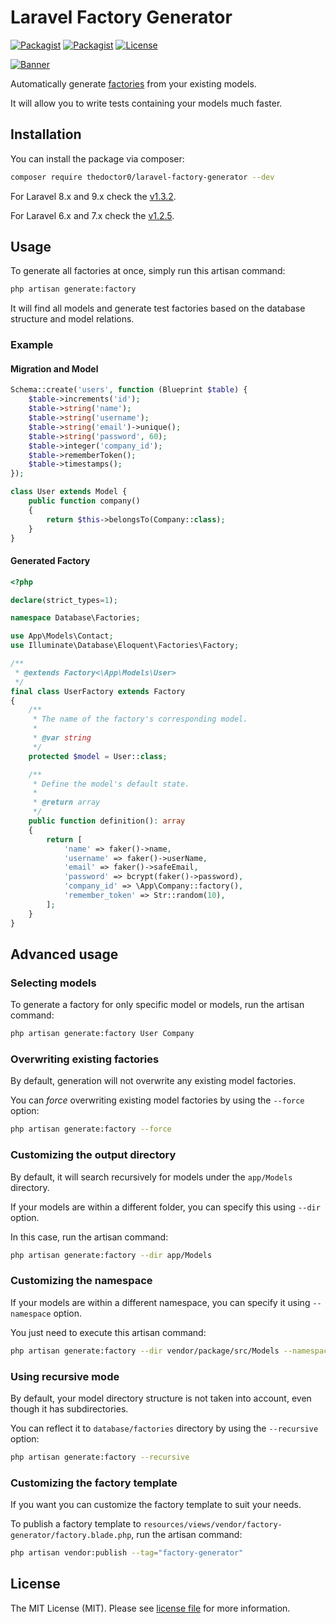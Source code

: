 # Laravel Factory Generator

[![Packagist](https://img.shields.io/packagist/v/TheDoctor0/laravel-factory-generator.svg)](https://packagist.org/packages/TheDoctor0/laravel-factory-generator)
[![Packagist](https://img.shields.io/packagist/dt/TheDoctor0/laravel-factory-generator.svg)](https://packagist.org/packages/TheDoctor0/laravel-factory-generator)
[![License](https://img.shields.io/badge/license-MIT-blue.svg)](https://github.com/TheDoctor0/laravel-factory-generator/blob/master/LICENSE.md)

[![Banner](https://banners.beyondco.de/Laravel%20Factory%20Generator.png?theme=light&packageManager=composer+require&packageName=thedoctor0%2Flaravel-factory-generator+--dev&pattern=architect&style=style_1&description=Automatically+generate+test+factories+for+all+your+models&md=1&showWatermark=1&fontSize=100px&images=https%3A%2F%2Flaravel.com%2Fimg%2Flogomark.min.svg)]()

Automatically generate [factories](https://laravel.com/docs/master/database-testing#writing-factories) from your existing models.

It will allow you to write tests containing your models much faster.

## Installation

You can install the package via composer:

```bash
composer require thedoctor0/laravel-factory-generator --dev
```

For Laravel 8.x and 9.x check the [v1.3.2](https://github.com/TheDoctor0/laravel-factory-generator/tree/laravel-9).

For Laravel 6.x and 7.x check the [v1.2.5](https://github.com/TheDoctor0/laravel-factory-generator/tree/laravel-7).

## Usage

To generate all factories at once, simply run this artisan command:

```bash
php artisan generate:factory
```

It will find all models and generate test factories based on the database structure and model relations.

### Example

#### Migration and Model
```php
Schema::create('users', function (Blueprint $table) {
    $table->increments('id');
    $table->string('name');
    $table->string('username');
    $table->string('email')->unique();
    $table->string('password', 60);
    $table->integer('company_id');
    $table->rememberToken();
    $table->timestamps();
});

class User extends Model {
    public function company()
    {
        return $this->belongsTo(Company::class);
    }
}
```

#### Generated Factory

```php
<?php

declare(strict_types=1);

namespace Database\Factories;

use App\Models\Contact;
use Illuminate\Database\Eloquent\Factories\Factory;

/**
 * @extends Factory<\App\Models\User>
 */
final class UserFactory extends Factory
{
    /**
     * The name of the factory's corresponding model.
     *
     * @var string
     */
    protected $model = User::class;

    /**
     * Define the model's default state.
     *
     * @return array
     */
    public function definition(): array
    {
        return [
            'name' => faker()->name,
            'username' => faker()->userName,
            'email' => faker()->safeEmail,
            'password' => bcrypt(faker()->password),
            'company_id' => \App\Company::factory(),
            'remember_token' => Str::random(10),
        ];
    }
}
```

## Advanced usage

### Selecting models

To generate a factory for only specific model or models, run the artisan command:

```bash
php artisan generate:factory User Company
```

### Overwriting existing factories

By default, generation will not overwrite any existing model factories.

You can _force_ overwriting existing model factories by using the `--force` option:

```bash
php artisan generate:factory --force
```

### Customizing the output directory

By default, it will search recursively for models under the `app/Models` directory.

If your models are within a different folder, you can specify this using `--dir` option.

In this case, run the artisan command:

```bash
php artisan generate:factory --dir app/Models
```

### Customizing the namespace

If your models are within a different namespace, you can specify it using `--namespace` option.

You just need to execute this artisan command:

```bash
php artisan generate:factory --dir vendor/package/src/Models --namespace CustomNamespace\\Models
```

### Using recursive mode

By default, your model directory structure is not taken into account, even though it has subdirectories.

You can reflect it to `database/factories` directory by using the `--recursive` option:

```bash
php artisan generate:factory --recursive
```

### Customizing the factory template

If you want you can customize the factory template to suit your needs.

To publish a factory template to `resources/views/vendor/factory-generator/factory.blade.php`, run the artisan command:

```bash
php artisan vendor:publish --tag="factory-generator"
```

## License

The MIT License (MIT). Please see [license file](LICENSE.md) for more information.
